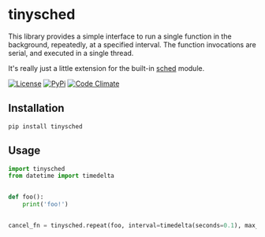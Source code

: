 # tinysched

This library provides a simple interface to run a single function in the background, repeatedly, at a specified interval.  The function invocations are serial, and executed in a single thread.

It's really just a little extension for the built-in [sched](https://docs.python.org/3/library/sched.html#sched.scheduler) module.

[![License](https://img.shields.io/github/license/dbjohnson/tinysched.svg)]()
[![PyPi](https://img.shields.io/pypi/v/tinysched.svg)](https://pypi.python.org/pypi/tinysched)
[![Code Climate](https://codeclimate.com/github/dbjohnson/tinysched/badges/gpa.svg)](https://codeclimate.com/github/dbjohnson/tinysched)

## Installation
```pip install tinysched```

## Usage

```python
import tinysched
from datetime import timedelta


def foo():
    print('foo!')


cancel_fn = tinysched.repeat(foo, interval=timedelta(seconds=0.1), max_repeats=10) 

```
